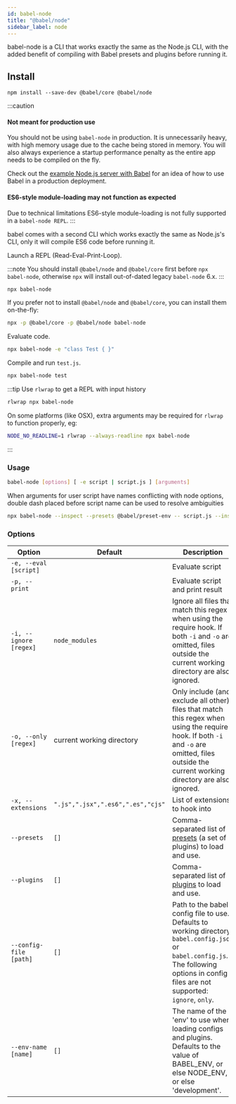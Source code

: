 ```yaml
---
id: babel-node
title: "@babel/node"
sidebar_label: node
---
```


babel-node is a CLI that works exactly the same as the Node.js CLI, with the added benefit of compiling with Babel presets and plugins before running it.

## Install

```shell npm2yarn
npm install --save-dev @babel/core @babel/node
```

:::caution
#### Not meant for production use

You should not be using `babel-node` in production. It is unnecessarily heavy, with high memory usage due to the cache being stored in memory. You will also always experience a startup performance penalty as the entire app needs to be compiled on the fly.

Check out the [example Node.js server with Babel](https://github.com/babel/example-node-server) for an idea of how to use Babel in a production deployment.

#### ES6-style module-loading may not function as expected

Due to technical limitations ES6-style module-loading is not fully supported in a `babel-node REPL`.
:::

babel comes with a second CLI which works exactly the same as Node.js's CLI, only
it will compile ES6 code before running it.

Launch a REPL (Read-Eval-Print-Loop).

:::note
You should install `@babel/node` and `@babel/core` first before `npx babel-node`, otherwise `npx` will install out-of-dated legacy `babel-node` 6.x.
:::

```sh title="Shell"
npx babel-node
```

If you prefer not to install `@babel/node` and `@babel/core`, you can install them on-the-fly:

```sh title="Shell"
npx -p @babel/core -p @babel/node babel-node
```

Evaluate code.

```sh title="Shell"
npx babel-node -e "class Test { }"
```

Compile and run `test.js`.

```sh title="Shell"
npx babel-node test
```

:::tip
Use `rlwrap` to get a REPL with input history

```sh title="Shell"
rlwrap npx babel-node
```

On some platforms (like OSX), extra arguments may be required for `rlwrap` to function properly, eg:

```sh title="Shell"
NODE_NO_READLINE=1 rlwrap --always-readline npx babel-node
```
:::

### Usage

```sh title="Shell"
babel-node [options] [ -e script | script.js ] [arguments]
```

When arguments for user script have names conflicting with node options, double dash placed before script name can be used to resolve ambiguities

```sh title="Shell"
npx babel-node --inspect --presets @babel/preset-env -- script.js --inspect
```

### Options

| Option                 | Default                           | Description                                                                                                                                                                                    |
| ---------------------- | --------------------------------- | ---------------------------------------------------------------------------------------------------------------------------------------------------------------------------------------------- |
| `-e, --eval [script]`  |                                   | Evaluate script                                                                                                                                                                                |
| `-p, --print`          |                                   | Evaluate script and print result                                                                                                                                                               |
| `-i, --ignore [regex]` | `node_modules`                    | Ignore all files that match this regex when using the require hook. If both `-i` and `-o` are omitted, files outside the current working directory are also ignored.                           |
| `-o, --only [regex]`   | current working directory         | Only include (and exclude all other) files that match this regex when using the require hook. If both `-i` and `-o` are omitted, files outside the current working directory are also ignored. |
| `-x, --extensions`     | `".js",".jsx",".es6",".es","cjs"` | List of extensions to hook into                                                                                                                                                                |
| `--presets`            | `[]`                              | Comma-separated list of [presets](presets.md) (a set of plugins) to load and use.                                                                                                              |
| `--plugins`            | `[]`                              | Comma-separated list of [plugins](plugins.md) to load and use.                                                                                                                                 |
| `--config-file [path]` | `[]`                              | Path to the babel config file to use. Defaults to working directory `babel.config.json` or `babel.config.js`. The following options in config files are not supported: `ignore`, `only`.        |
| `--env-name [name]`    | `[]`                              | The name of the 'env' to use when loading configs and plugins. Defaults to the value of BABEL_ENV, or else NODE_ENV, or else 'development'.                                                    |
